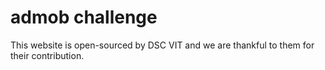 # admob challenge

This website is open-sourced by DSC VIT and we are thankful to them for their contribution.
